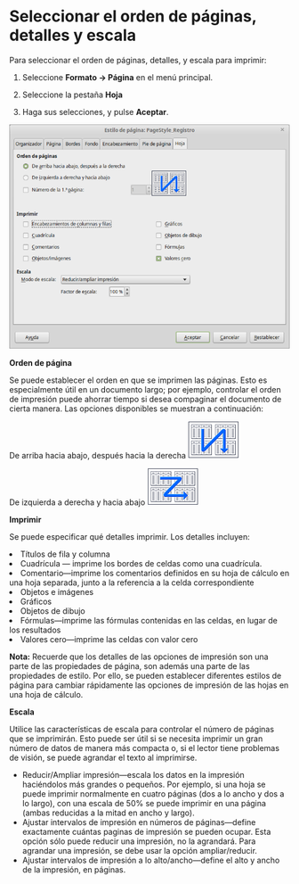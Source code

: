 
# Seleccionar el orden de páginas, detalles y escala

Para seleccionar el orden de páginas, detalles, y escala para imprimir:

1. Seleccione **Formato **→** Página** en el menú principal.

2. Seleccione la pestaña **Hoja**

3. Haga sus selecciones, y pulse **Aceptar**.

![](https://raw.githubusercontent.com/catedu/libreOffice-la-suite-ofimatica-libre/master/img/Estilo_de_pagina_PageStyle_Registro_317.png)

**Orden de página**

Se puede establecer el orden en que se imprimen las páginas. Esto es especialmente útil en un documento largo; por ejemplo, controlar el orden de impresión puede ahorrar tiempo si desea compaginar el documento de cierta manera. Las opciones disponibles se muestran a continuación:

De arriba hacia abajo, después hacia la derecha
![](https://raw.githubusercontent.com/catedu/libreOffice-la-suite-ofimatica-libre/master/img/OrdenImpresion.png)

De izquierda a derecha y hacia abajo 
![](https://raw.githubusercontent.com/catedu/libreOffice-la-suite-ofimatica-libre/master/img/OrdenImpresion1.png)

**Imprimir**

Se puede especificar qué detalles imprimir. Los detalles incluyen:

<li>
Títulos de fila y columna
</li>
<li>
Cuadrícula — imprime los bordes de celdas como una cuadrícula.
</li>
<li>
Comentario—imprime los comentarios definidos en su hoja de cálculo en una hoja separada, junto a la referencia a la celda correspondiente
</li>
<li>
Objetos e imágenes
</li>
<li>
Gráficos
</li>
<li>
Objetos de dibujo
</li>
<li>
Fórmulas—imprime las fórmulas contenidas en las celdas, en lugar de los resultados
</li>
<li>
Valores cero—imprime las celdas con valor cero
</li>

**Nota:** Recuerde que los detalles de las opciones de impresión son una parte de las propiedades de página, son además una parte de las propiedades de estilo. Por ello, se pueden establecer diferentes estilos de página para cambiar rápidamente las opciones de impresión de las hojas en una hoja de cálculo.

**Escala**

Utilice las características de escala para controlar el número de páginas que se imprimirán. Esto puede ser útil si se necesita imprimir un gran número de datos de manera más compacta o, si el lector tiene problemas de visión, se puede agrandar el texto al imprimirse.

* Reducir/Ampliar impresión—escala los datos en la impresión haciéndolos más grandes o pequeños. Por ejemplo, si una hoja se puede imprimir normalmente en cuatro páginas (dos a lo ancho y dos a lo largo), con una escala de 50% se puede imprimir en una página (ambas reducidas a la mitad en ancho y largo).
* Ajustar intervalos de impresión en números de páginas—define exactamente cuántas paginas de impresión se pueden ocupar. Esta opción sólo puede reducir una impresión, no la agrandará. Para agrandar una impresión, se debe usar la opción ampliar/reducir.
* Ajustar intervalos de impresión a lo alto/ancho—define el alto y ancho de la impresión, en páginas.
